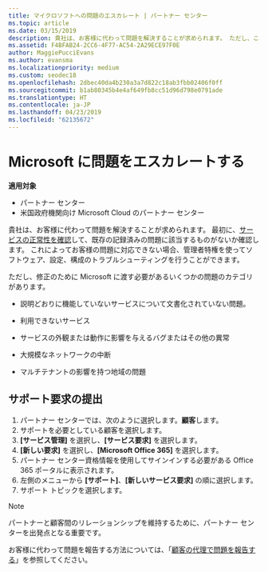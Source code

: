 ```yaml
---
title: マイクロソフトへの問題のエスカレート | パートナー センター
ms.topic: article
ms.date: 03/15/2019
description: 貴社は、お客様に代わって問題を解決することが求められます。 ただし、これにはいくつか修正を Microsoft に提供する必要がある問題のカテゴリがあります。
ms.assetid: F4BFAB24-2CC6-4F77-AC54-2A29ECE97F0E
author: MaggiePucciEvans
ms.author: evansma
ms.localizationpriority: medium
ms.custom: seodec18
ms.openlocfilehash: 2dbec40da4b230a3a7d822c18ab3fbb02406f0ff
ms.sourcegitcommit: b1ab80345b4e4af649fb8cc51d96d798e0791ade
ms.translationtype: HT
ms.contentlocale: ja-JP
ms.lasthandoff: 04/23/2019
ms.locfileid: "62135672"
---
```

# <a name="escalate-problems-to-microsoft"></a>Microsoft に問題をエスカレートする

**適用対象**

-  パートナー センター
-  米国政府機関向け Microsoft Cloud のパートナー センター


貴社は、お客様に代わって問題を解決することが求められます。 最初に、[サービスの正常性を確認](check-service-health.md)して、既存の記録済みの問題に該当するものがないか確認します。 これによってお客様の問題に対応できない場合、管理者特権を使ってソフトウェア、設定、構成のトラブルシューティングを行うことができます。

ただし、修正のために Microsoft に渡す必要があるいくつかの問題のカテゴリがあります。

-   説明どおりに機能していないサービスについて文書化されていない問題。

-   利用できないサービス

-   サービスの外観または動作に影響を与えるバグまたはその他の異常

-   大規模なネットワークの中断

-   マルチテナントの影響を持つ地域の問題

## <a name="submit-a-support-request"></a>サポート要求の提出

1. パートナー センターでは、次のように選択します。**顧客**します。
2. サポートを必要としている顧客を選択します。
3. **[サービス管理]** を選択し、**[サービス要求]** を選択します。
4. **[新しい要求]** を選択し、**[Microsoft Office 365]** を選択します。
5. パートナー センター資格情報を使用してサインインする必要がある Office 365 ポータルに表示されます。
6. 左側のメニューから **[サポート]**、**[新しいサービス要求]** の順に選択します。
7. サポート トピックを選択します。

>[!NOTE]
>パートナーと顧客間のリレーションシップを維持するために、パートナー センターを出発点となる重要です。 


お客様に代わって問題を報告する方法については、「[顧客の代理で問題を報告する](report-problems-on-behalf-of-a-customer.md)」を参照してください。

 

 



